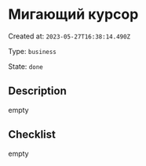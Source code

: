 # Мигающий курсор

Created at: `2023-05-27T16:38:14.490Z`

Type: `business`

State: `done`

## Description
empty

## Checklist
empty
